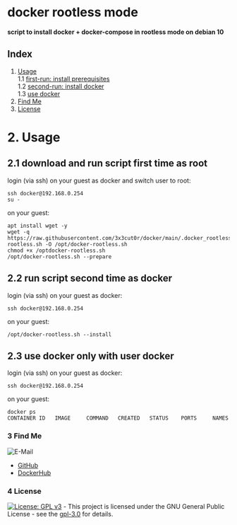 # docker rootless mode

**script to install docker + docker-compose in rootless mode on debian 10**  

## Index

1. [Usage](#usage)  
  1.1 [first-run: install prerequisites](#first_run)  
  1.2 [second-run: install docker](#second_run)  
  1.3 [use docker](#use_docker)  
2. [Find Me](#findme)  
3. [License](#license)  

# 2. Usage <a name="usage"></a>

## 2.1 download and run script first time as root <a name="first_run"></a>
login (via ssh) on your guest as docker and switch user to root:
```shell
ssh docker@192.168.0.254
su -
```
on your guest:
```shell
apt install wget -y
wget -q https://raw.githubusercontent.com/3x3cut0r/docker/main/.docker_rootless_vbox/docker-rootless.sh -O /opt/docker-rootless.sh
chmod +x /optdocker-rootless.sh
/opt/docker-rootless.sh --prepare
```

## 2.2 run script second time as docker <a name="second_run"></a>
login (via ssh) on your guest as docker:
```shell
ssh docker@192.168.0.254
```
on your guest:
```shell
/opt/docker-rootless.sh --install
```

## 2.3 use docker only with user docker <a name="use_docker"></a>
login (via ssh) on your guest as docker:
```shell
ssh docker@192.168.0.254
```
on your guest:
```shell
docker ps
CONTAINER ID   IMAGE     COMMAND   CREATED   STATUS    PORTS     NAMES
```

### 3 Find Me <a name="findme"></a>

![E-Mail](https://img.shields.io/badge/E--Mail-executor55%40gmx.de-red)
* [GitHub](https://github.com/3x3cut0r)
* [DockerHub](https://hub.docker.com/u/3x3cut0r)

### 4 License <a name="license"></a>

[![License: GPL v3](https://img.shields.io/badge/License-GPLv3-blue.svg)](https://www.gnu.org/licenses/gpl-3.0) - This project is licensed under the GNU General Public License - see the [gpl-3.0](https://www.gnu.org/licenses/gpl-3.0.en.html) for details.
